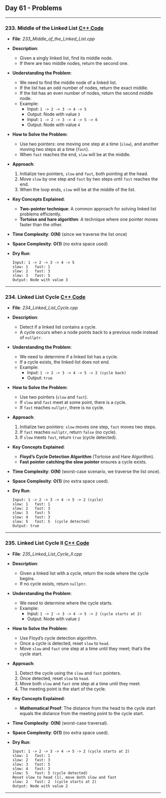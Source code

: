 
## Day 61 - Problems  

---

### 233. **Middle of the Linked List** [C++ Code](./_233_Middle_of_the_Linked_List.cpp)  

- **File**: _233_Middle_of_the_Linked_List.cpp_  
- **Description**:  
  - Given a singly linked list, find its middle node.  
  - If there are two middle nodes, return the second one.  

- **Understanding the Problem**:  
  - We need to find the middle node of a linked list.  
  - If the list has an odd number of nodes, return the exact middle.  
  - If the list has an even number of nodes, return the second middle node.  
  - Example:  
    - Input: `1 -> 2 -> 3 -> 4 -> 5`  
    - Output: Node with value `3`  
    - Input: `1 -> 2 -> 3 -> 4 -> 5 -> 6`  
    - Output: Node with value `4`  

- **How to Solve the Problem**:  
  - Use two pointers: one moving one step at a time (`slow`), and another moving two steps at a time (`fast`).  
  - When `fast` reaches the end, `slow` will be at the middle.  

- **Approach**:  
  1. Initialize two pointers, `slow` and `fast`, both pointing at the head.  
  2. Move `slow` by one step and `fast` by two steps until `fast` reaches the end.  
  3. When the loop ends, `slow` will be at the middle of the list.  

- **Key Concepts Explained**:  
  - **Two-pointer technique**: A common approach for solving linked list problems efficiently.  
  - **Tortoise and hare algorithm**: A technique where one pointer moves faster than the other.  

- **Time Complexity**: **O(N)** (since we traverse the list once)  
- **Space Complexity**: **O(1)** (no extra space used)  

- **Dry Run**:  
  ```
  Input: 1 -> 2 -> 3 -> 4 -> 5  
  slow: 1   fast: 1  
  slow: 2   fast: 3  
  slow: 3   fast: 5  
  Output: Node with value 3  
  ```

---

### 234. **Linked List Cycle** [C++ Code](./_234_Linked_List_Cycle.cpp)  

- **File**: _234_Linked_List_Cycle.cpp_  
- **Description**:  
  - Detect if a linked list contains a cycle.  
  - A cycle occurs when a node points back to a previous node instead of `nullptr`.  

- **Understanding the Problem**:  
  - We need to determine if a linked list has a cycle.  
  - If a cycle exists, the linked list does not end.  
  - Example:  
    - Input: `1 -> 2 -> 3 -> 4 -> 5 -> 2 (cycle back)`  
    - Output: `true`  

- **How to Solve the Problem**:  
  - Use two pointers (`slow` and `fast`).  
  - If `slow` and `fast` meet at some point, there is a cycle.  
  - If `fast` reaches `nullptr`, there is no cycle.  

- **Approach**:  
  1. Initialize two pointers: `slow` moves one step, `fast` moves two steps.  
  2. If `fast` reaches `nullptr`, return `false` (no cycle).  
  3. If `slow` meets `fast`, return `true` (cycle detected).  

- **Key Concepts Explained**:  
  - **Floyd’s Cycle Detection Algorithm** (Tortoise and Hare Algorithm).  
  - **Fast pointer catching the slow pointer** ensures a cycle exists.  

- **Time Complexity**: **O(N)** (worst-case scenario, we traverse the list once).  
- **Space Complexity**: **O(1)** (no extra space used).  

- **Dry Run**:  
  ```
  Input: 1 -> 2 -> 3 -> 4 -> 5 -> 2 (cycle)  
  slow: 1   fast: 1  
  slow: 2   fast: 3  
  slow: 3   fast: 5  
  slow: 4   fast: 3  
  slow: 5   fast: 5  (cycle detected)  
  Output: true  
  ```

---

### 235. **Linked List Cycle II** [C++ Code](./_235_Linked_List_Cycle_II.cpp)  

- **File**: _235_Linked_List_Cycle_II.cpp_  
- **Description**:  
  - Given a linked list with a cycle, return the node where the cycle begins.  
  - If no cycle exists, return `nullptr`.  

- **Understanding the Problem**:  
  - We need to determine where the cycle starts.  
  - Example:  
    - Input: `1 -> 2 -> 3 -> 4 -> 5 -> 2 (cycle starts at 2)`  
    - Output: Node with value `2`  

- **How to Solve the Problem**:  
  - Use Floyd’s cycle detection algorithm.  
  - Once a cycle is detected, reset `slow` to `head`.  
  - Move `slow` and `fast` one step at a time until they meet; that’s the cycle start.  

- **Approach**:  
  1. Detect the cycle using the `slow` and `fast` pointers.  
  2. Once detected, reset `slow` to `head`.  
  3. Move both `slow` and `fast` one step at a time until they meet.  
  4. The meeting point is the start of the cycle.  

- **Key Concepts Explained**:  
  - **Mathematical Proof**: The distance from the head to the cycle start equals the distance from the meeting point to the cycle start.  

- **Time Complexity**: **O(N)** (worst-case traversal).  
- **Space Complexity**: **O(1)** (no extra space used).  

- **Dry Run**:  
  ```
  Input: 1 -> 2 -> 3 -> 4 -> 5 -> 2 (cycle starts at 2)  
  slow: 1   fast: 1  
  slow: 2   fast: 3  
  slow: 3   fast: 5  
  slow: 4   fast: 3  
  slow: 5   fast: 5 (cycle detected)  
  Reset slow to head (1), move both slow and fast  
  slow: 2   fast: 2  (cycle starts at 2)  
  Output: Node with value 2  
  ```

---